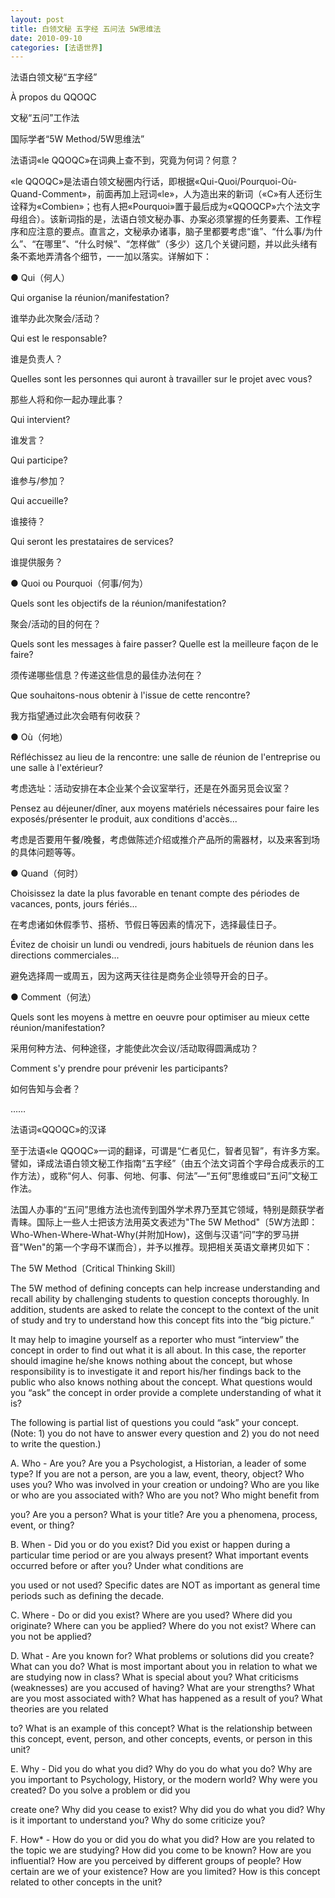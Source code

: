 ```yaml
---
layout: post
title: 白领文秘 五字经 五问法 5W思维法
date: 2010-09-10
categories: [法语世界]  
---
```


法语白领文秘“五字经”

À propos du QQOQC

文秘“五问”工作法

国际学者“5W Method/5W思维法”

法语词«le QQOQC»在词典上查不到，究竟为何词？何意？

«le QQOQC»是法语白领文秘圈内行话，即根据«Qui-Quoi/Pourquoi-Où-Quand-Comment»，前面再加上冠词«le»，人为造出来的新词（«C»有人还衍生诠释为«Combien»；也有人把«Pourquoi»置于最后成为«QQOQCP»六个法文字母组合）。该新词指的是，法语白领文秘办事、办案必须掌握的任务要素、工作程序和应注意的要点。直言之，文秘承办诸事，脑子里都要考虑“谁”、“什么事/为什么”、“在哪里”、“什么时候”、“怎样做”（多少）这几个关键问题，并以此头绪有条不紊地弄清各个细节，一一加以落实。详解如下：

● Qui（何人）

Qui organise la réunion/manifestation?

谁举办此次聚会/活动？

Qui est le responsable?

谁是负责人？

Quelles sont les personnes qui auront à travailler sur le projet avec vous?

那些人将和你一起办理此事？

Qui intervient?

谁发言？

Qui participe?

谁参与/参加？

Qui accueille?

谁接待？

Qui seront les prestataires de services?

谁提供服务？

● Quoi ou Pourquoi（何事/何为）

Quels sont les objectifs de la réunion/manifestation?

聚会/活动的目的何在？

Quels sont les messages à faire passer? Quelle est la meilleure façon de le faire?

须传递哪些信息？传递这些信息的最佳办法何在？

Que souhaitons-nous obtenir à l'issue de cette rencontre?

我方指望通过此次会晤有何收获？

● Où（何地）

Réfléchissez au lieu de la rencontre: une salle de réunion de l'entreprise ou une salle à l'extérieur?

考虑选址：活动安排在本企业某个会议室举行，还是在外面另觅会议室？

Pensez au déjeuner/dîner, aux moyens matériels nécessaires pour faire les exposés/présenter le produit, aux conditions d'accès...

考虑是否要用午餐/晚餐，考虑做陈述介绍或推介产品所的需器材，以及来客到场的具体问题等等。

● Quand（何时）

Choisissez la date la plus favorable en tenant compte des périodes de vacances, ponts, jours fériés...

在考虑诸如休假季节、搭桥、节假日等因素的情况下，选择最佳日子。

Évitez de choisir un lundi ou vendredi, jours habituels de réunion dans les directions commerciales...

避免选择周一或周五，因为这两天往往是商务企业领导开会的日子。

● Comment（何法）

Quels sont les moyens à mettre en oeuvre pour optimiser au mieux cette réunion/manifestation?

采用何种方法、何种途径，才能使此次会议/活动取得圆满成功？

Comment s'y prendre pour prévenir les participants?

如何告知与会者？

……

法语词«QQOQC»的汉译

至于法语«le QQOQC»一词的翻译，可谓是“仁者见仁，智者见智”，有许多方案。譬如，译成法语白领文秘工作指南“五字经”（由五个法文词首个字母合成表示的工作方法），或称“何人、何事、何地、何事、何法”—“五何”思维或曰“五问”文秘工作法。

法国人办事的“五问”思维方法也流传到国外学术界乃至其它领域，特别是颇获学者青睐。国际上一些人士把该方法用英文表述为"The 5W Method"〔5W方法即：Who-When-Where-What-Why(并附加How)，这倒与汉语“问”字的罗马拼音"Wen"的第一个字母不谋而合〕，并予以推荐。现把相关英语文章拷贝如下：

The 5W Method〔Critical Thinking Skill〕



The 5W method of defining concepts can help increase understanding and recall ability by challenging students to question concepts thoroughly. In addition, students are asked to relate the concept to the context of the unit of study and try to understand how this concept fits into the “big picture.”

It may help to imagine yourself as a reporter who must “interview” the concept in order to find out what it is all about. In this case, the reporter should imagine he/she knows nothing about the concept, but whose responsibility is to investigate it and report his/her findings back to the public who also knows nothing about the concept. What questions would you “ask” the concept in order provide a complete understanding of what it is?

The following is partial list of questions you could “ask” your concept. (Note: 1) you do not have to answer every question and 2) you do not need to write the question.)

A. Who - Are you? Are you a Psychologist, a Historian, a leader of some type? If you are not a person, are you a law, event, theory, object? Who uses you? Who was involved in your creation or undoing? Who are you like or who are you associated with? Who are you not? Who might benefit from

you? Are you a person? What is your title? Are you a phenomena, process, event, or thing?

B. When - Did you or do you exist? Did you exist or happen during a particular time period or are you always present? What important events occurred before or after you? Under what conditions are

you used or not used? Specific dates are NOT as important as general time periods such as defining the decade.

C. Where - Do or did you exist? Where are you used? Where did you originate? Where can you be applied? Where do you not exist? Where can you not be applied?

D. What - Are you known for? What problems or solutions did you create? What can you do? What is most important about you in relation to what we are studying now in class? What is special about you? What criticisms (weaknesses) are you accused of having? What are your strengths? What are you most associated with? What has happened as a result of you? What theories are you related

to? What is an example of this concept? What is the relationship between this concept, event, person, and other concepts, events, or person in this unit?

E. Why - Did you do what you did? Why do you do what you do? Why are you important to Psychology, History, or the modern world? Why were you created? Do you solve a problem or did you

create one? Why did you cease to exist? Why did you do what you did? Why is it important to understand you? Why do some criticize you?

F. How* - How do you or did you do what you did? How are you related to the topic we are studying? How did you come to be known? How are you influential? How are you perceived by different groups of people? How certain are we of your existence? How are you limited? How is this concept related to other concepts in the unit?

